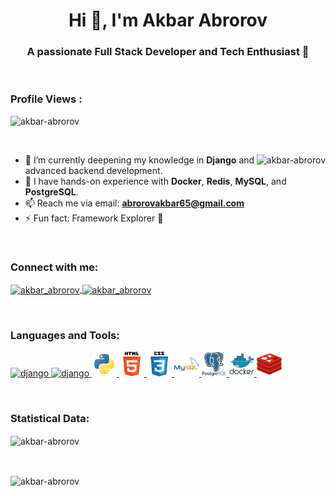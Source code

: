 <h1 align="center">Hi 👋, I'm Akbar Abrorov</h1>
<h3 align="center">A passionate Full Stack Developer and Tech Enthusiast 🚀</h3>
<br>

<p align="right">
  <h3>Profile Views :</h3>
  <img src="https://komarev.com/ghpvc/?username=akbar-abrorov&label=Profile%20views&color=0e75b6&style=flat" alt="akbar-abrorov" />
</p>
<br>

<p><img align="right" src="https://github.com/Adam-pw/Adam-pw/blob/main/animation_500_kxa883sd.gif" alt="akbar-abrorov" /></p>

- 🌱 I’m currently deepening my knowledge in **Django** and advanced backend development.  
- 💼 I have hands-on experience with **Docker**, **Redis**, **MySQL**, and **PostgreSQL**.  
- 📫 Reach me via email: **abrorovakbar65@gmail.com**  
- ⚡ Fun fact: Framework Explorer 🚀 
<br>

<h3 align="left">Connect with me:</h3>
<p align="left">
  <a href="https://www.instagram.com/ratatouille8019/" target="blank">
    <img align="center" src="https://raw.githubusercontent.com/rahuldkjain/github-profile-readme-generator/master/src/images/icons/Social/instagram.svg" alt="akbar_abrorov" height="30" width="40" />
  </a>
  <a href="https://t.me/Ratatouillleee" target="blank">
    <img align="center" src="https://raw.githubusercontent.com/rahuldkjain/github-profile-readme-generator/master/src/images/icons/Social/telegram.svg" alt="akbar_abrorov" height="30" width="40" />
  </a>
</p>
<br>

<h3 align="left">Languages and Tools:</h3>
<p align="left">
  <a href="https://fastapi.tiangolo.com/" target="_blank" rel="noreferrer">
    <img src="https://files.svgcdn.io/logos/fastapi.png" alt="django" width="40" height="40" />
  </a>
  <a href="https://www.djangoproject.com/" target="_blank" rel="noreferrer">
    <img src="https://encrypted-tbn0.gstatic.com/images?q=tbn:ANd9GcR1va4bwpsW9QRYB07ogAGZY1iOpf0JXn10oA&s" alt="django" width="40" height="40" />
  </a>
  <a href="https://www.python.org" target="_blank" rel="noreferrer">
    <img src="https://raw.githubusercontent.com/devicons/devicon/master/icons/python/python-original.svg" alt="python" width="40" height="40" />
  </a>
  <a href="https://www.w3.org/html/" target="_blank" rel="noreferrer">
    <img src="https://raw.githubusercontent.com/devicons/devicon/master/icons/html5/html5-original-wordmark.svg" alt="html5" width="40" height="40" />
  </a>
  <a href="https://www.w3schools.com/css/" target="_blank" rel="noreferrer">
    <img src="https://raw.githubusercontent.com/devicons/devicon/master/icons/css3/css3-original-wordmark.svg" alt="css3" width="40" height="40" />
  </a>
  <a href="https://www.mysql.com/" target="_blank" rel="noreferrer">
    <img src="https://raw.githubusercontent.com/devicons/devicon/master/icons/mysql/mysql-original-wordmark.svg" alt="mysql" width="40" height="40" />
  </a>
  <a href="https://www.postgresql.org/" target="_blank" rel="noreferrer">
    <img src="https://raw.githubusercontent.com/devicons/devicon/master/icons/postgresql/postgresql-original-wordmark.svg" alt="postgresql" width="40" height="40" />
  </a>
  <a href="https://www.docker.com/" target="_blank" rel="noreferrer">
    <img src="https://raw.githubusercontent.com/devicons/devicon/master/icons/docker/docker-original-wordmark.svg" alt="docker" width="40" height="40" />
  </a>
  <a href="https://redis.io/" target="_blank" rel="noreferrer">
    <img src="https://raw.githubusercontent.com/devicons/devicon/master/icons/redis/redis-original.svg" alt="redis" width="40" height="40" />
  </a>
</p>
<br>

<h3 align="left">Statistical Data:</h3>
<p>
  <img align="center" src="https://github-readme-stats.vercel.app/api/top-langs?username=akbar-abrorov&show_icons=true&locale=en&bg_color=0d1117&text_color=ffffff&layout=compact" alt="akbar-abrorov" />
</p>
<br>
<p>
  <img align="center" src="https://github-readme-stats.vercel.app/api?username=akbar-abrorov&show_icons=true&locale=en&bg_color=0d1117&text_color=ffffff&repo=convoychat" alt="akbar-abrorov" />
</p>

